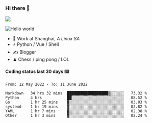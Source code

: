 ### Hi there 👋
![](https://komarev.com/ghpvc/?username=Xuhandsome)


<img src="https://github-readme-stats.vercel.app/api?username=XuHandsome&show_icons=true&theme=merko" alt="Hello world">

<br/>

- 🍻  Work at Shanghai, _A Linux SA_
- ⚡  Python / Vue / Shell
- ✍️  Blogger
- ♟  Chess / ping pong / LOL

#### Coding status last 30 days ⌨️

<!--START_SECTION:waka-->

```text
From: 12 May 2022 - To: 11 June 2022

Markdown   34 hrs 32 mins  ██████████████████▒░░░░░░   73.32 %
Python     4 hrs           ██░░░░░░░░░░░░░░░░░░░░░░░   08.52 %
Go         1 hr 25 mins    ▓░░░░░░░░░░░░░░░░░░░░░░░░   03.03 %
systemd    1 hr 19 mins    ▓░░░░░░░░░░░░░░░░░░░░░░░░   02.82 %
YAML       1 hr 7 mins     ▓░░░░░░░░░░░░░░░░░░░░░░░░   02.38 %
Other      1 hr 3 mins     ▓░░░░░░░░░░░░░░░░░░░░░░░░   02.24 %
```

<!--END_SECTION:waka-->
